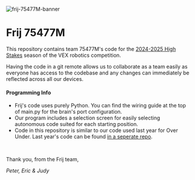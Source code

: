 ![frij-75477M-banner](https://github.com/moooeg/vrc-2024-2025/assets/132447977/49f0d6af-dc15-46bc-bd3e-763abb7cdd45)


# Frij 75477M
This repository contains team 75477M's code for the [2024-2025 High Stakes](https://www.youtube.com/watch?v=Sx6HJSpopeQ) season of the VEX robotics competition.

Having the code in a git remote allows us to collaborate as a team easily as everyone has access to the codebase and any changes can immediately be reflected across all our devices. 

#### Programming Info
- Frij's code uses purely Python. You can find the wiring guide at the top of main.py for the brain's port configuration.
- Our program includes a selection screen for easily selecting autonomous code suited for each starting position.
- Code in this repository is similar to our code used last year for Over Under. Last year's code can be found [in a seperate repo](https://github.com/peterdev22/vrc-over-under).

<br>

Thank you, from the Frij team,

*Peter, Eric & Judy*
